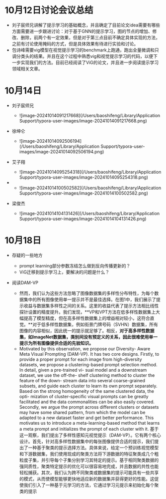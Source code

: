 # 10月12日讨论会议总结

- 刘子宸师兄讲解了提示学习的基础概念，并且确定了目前论文idea需要有哪些方面需要进一步跟进讨论：对于基于GNN的提示学习，图的节点的增加、修改、删除，前两个有一定效果，但是对于第三点目前不确定具体实现的方法，之前有讨论使用掩码的方式，但是具体效果有待进行实验和讨论。
- 包诗峰需要vig模型在视觉提示学习的benchmark上跑通，跑出全量微调和只调分类头的结果。并且在这个过程中熟悉vig和视觉提示学习的代码，以便下一步实现我们的方法。目前已经阅读了ViG的论文，并且进一步阅读提示学习领域相关文章。



# 10月14日

- 刘子宸师兄
  - ![image-20241014091217668](/Users/baoshifeng/Library/Application Support/typora-user-images/image-20241014091217668.png)
- 徐坤仑
  - ![image-20241014092506194](/Users/baoshifeng/Library/Application Support/typora-user-images/image-20241014092506194.png)
- 艾子翔
  - ![image-20241014095254318](/Users/baoshifeng/Library/Application Support/typora-user-images/image-20241014095254318.png)

- 
  - ![image-20241014100502582](/Users/baoshifeng/Library/Application Support/typora-user-images/image-20241014100502582.png)

- 梁俊杰
  - ![image-20241014104131426](/Users/baoshifeng/Library/Application Support/typora-user-images/image-20241014104131426.png)



# 10月18日

- 存疑的一些地方
  - prompt learning部分参数冻结怎么做到反向传播更新的？
  - ViG迁移到提示学习上，要解决的问题是什么？

- 阅读DAM-VP

  - 然而，我们认为这些方法忽略了图像数据集的多样性分布特性，为每个数据集中的所有图像使用单一提示并不是最佳选择。在图1中，我们展示了提示收益与数据集多样性之间的关系。这里的收益代表了提示方法相比线性探针设置的精度提升。我们发现，**VP和VPT方法在低多样性数据集上大幅提高了模型精度，但在高多样性数据集上的增益相对较小，这符合直觉。**对于低多样性数据集，例如街景门牌号码（SVHN）数据集，所有图像的内容相似，因此统一的提示就足够了。相反，**对于高多样性数据集，如ImageNet数据集，类别间没有预定义的关系，因此很难使用单一提示为所有图像提供合适的先验知识。**
  - Motivated by this observation, we propose our Diversity- Aware Meta Visual Prompting (DAM-VP). It has two core designs. Firstly, to provide a proper prompt for each image from high-diversity datasets, we propose a clustering-based prompt selection method. In detail, given a pre-trained vi- sual model and a downstream dataset, we use the off-the- shelf clustering method to cluster the feature of the down- stream data into several coarse-grained subsets, and guide each cluster to learn its own prompt separately. Based on the strong homogeneity of the same clustered data, the opti- mization of cluster-specific visual prompts can be greatly facilitated and the data commonalities can be also easily covered. Secondly, we argue the prompt across different clusters or datasets may have some shared pattern, from which the model can be adapted to a new dataset faster and get better performance. This motivates us to introduce a meta-learning-based method that learns a meta prompt and initializes the prompt of each cluster with it.
    基于这一观察，我们提出了多样性感知元视觉提示（DAM-VP）。它有两个核心设计。首先，针对高多样性数据集中的每张图像提供合适的提示，我们提出了一种基于聚类的提示选择方法。具体来说，给定一个预训练视觉模型和下游数据集，我们使用现成的聚类方法将下游数据的特征聚类成几个粗粒度子集，并引导每个子集分别学习其特定的提示。基于相同聚类数据的强同质性，聚类特定提示的优化可以很容易地完成，并且数据的共性也能轻松捕获。其次，我们认为跨不同聚类或数据集的提示可能具有一些共享的模式，从而使模型能够更快地适应新的数据集并获得更好的性能。这促使我们引入了一种基于元学习的方法，它通过学习元提示来初始化每个聚类的提示

  